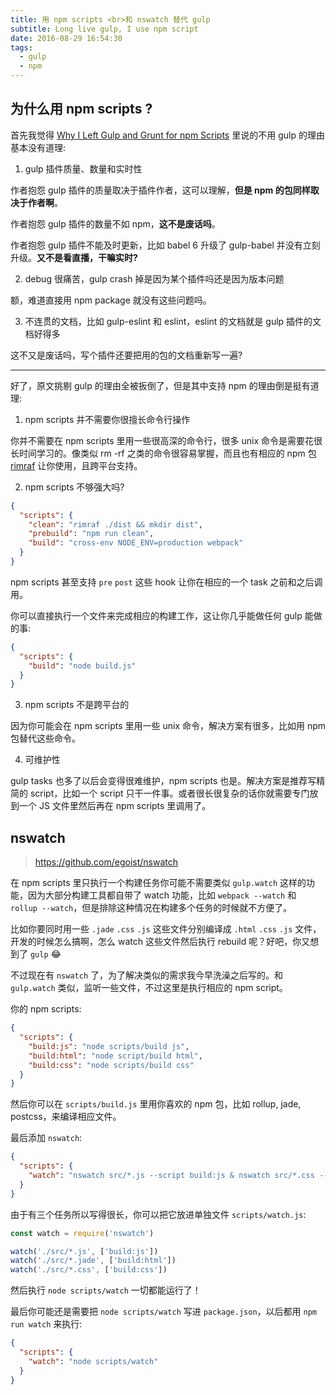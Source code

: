 ```yaml
---
title: 用 npm scripts <br>和 nswatch 替代 gulp
subtitle: Long live gulp, I use npm script
date: 2016-08-29 16:54:30
tags:
  - gulp
  - npm
---
```


## 为什么用 npm scripts ?

首先我觉得  [Why I Left Gulp and Grunt for npm Scripts](https://medium.freecodecamp.com/why-i-left-gulp-and-grunt-for-npm-scripts-3d6853dd22b8#.8wsejnq0u) 里说的不用 gulp 的理由基本没有道理:

1. gulp 插件质量、数量和实时性

作者抱怨 gulp 插件的质量取决于插件作者，这可以理解，**但是 npm 的包同样取决于作者啊**。

作者抱怨 gulp 插件的数量不如 npm，**这不是废话吗**。

作者抱怨 gulp 插件不能及时更新，比如 babel 6 升级了 gulp-babel 并没有立刻升级。**又不是看直播，干嘛实时?**

2. debug 很痛苦，gulp crash 掉是因为某个插件吗还是因为版本问题

额，难道直接用 npm package 就没有这些问题吗。

3. 不连贯的文档，比如 gulp-eslint 和 eslint，eslint 的文档就是 gulp 插件的文档好得多

这不又是废话吗，写个插件还要把用的包的文档重新写一遍?

---

好了，原文挑剔 gulp 的理由全被扳倒了，但是其中支持 npm 的理由倒是挺有道理:

1. npm scripts 并不需要你很擅长命令行操作

你并不需要在 npm scripts 里用一些很高深的命令行，很多 unix 命令是需要花很长时间学习的。像类似 rm -rf 之类的命令很容易掌握，而且也有相应的 npm 包 [rimraf](https://github.com/isaacs/rimraf) 让你使用，且跨平台支持。

2. npm scripts 不够强大吗?

```JSON
{
  "scripts": {
    "clean": "rimraf ./dist && mkdir dist",
    "prebuild": "npm run clean",
    "build": "cross-env NODE_ENV=production webpack"
  }
}
```

npm scripts 甚至支持 `pre` `post` 这些 hook 让你在相应的一个 task 之前和之后调用。

你可以直接执行一个文件来完成相应的构建工作，这让你几乎能做任何 gulp 能做的事:

```JSON
{
  "scripts": {
    "build": "node build.js"
  }
}
```

3. npm scripts 不是跨平台的

因为你可能会在 npm scripts 里用一些 unix 命令，解决方案有很多，比如用 npm 包替代这些命令。

4. 可维护性

gulp tasks 也多了以后会变得很难维护，npm scripts 也是。解决方案是推荐写精简的 script，比如一个 script 只干一件事。或者很长很复杂的话你就需要专门放到一个 JS 文件里然后再在 npm scripts 里调用了。

## nswatch

> https://github.com/egoist/nswatch

在 npm scripts 里只执行一个构建任务你可能不需要类似 `gulp.watch` 这样的功能，因为大部分构建工具都自带了 watch 功能，比如 `webpack --watch` 和 `rollup --watch`，但是排除这种情况在构建多个任务的时候就不方便了。

比如你要同时用一些 `.jade` `.css` `.js` 这些文件分别编译成 `.html` `.css` `.js` 文件，开发的时候怎么搞啊，怎么 watch 这些文件然后执行 rebuild 呢？好吧，你又想到了 `gulp` 😂

不过现在有 `nswatch` 了，为了解决类似的需求我今早洗澡之后写的。和 `gulp.watch` 类似，监听一些文件，不过这里是执行相应的 npm script。

你的 npm scripts:

```JSON
{
  "scripts": {
    "build:js": "node scripts/build js",
    "build:html": "node script/build html",
    "build:css": "node scripts/build css"
  }
}
```

然后你可以在 `scripts/build.js` 里用你喜欢的 npm 包，比如 rollup, jade, postcss，来编译相应文件。

最后添加 `nswatch`:

```JSON
{
  "scripts": {
    "watch": "nswatch src/*.js --script build:js & nswatch src/*.css --script build:css  & nswatch src/*.jade --script build:html "
  }
}
```

由于有三个任务所以写得很长，你可以把它放进单独文件 `scripts/watch.js`:

```JavaScript
const watch = require('nswatch')

watch('./src/*.js', ['build:js'])
watch('./src/*.jade', ['build:html'])
watch('./src/*.css', ['build:css'])
```

然后执行 `node scripts/watch` 一切都能运行了！

最后你可能还是需要把 `node scripts/watch` 写进 `package.json`，以后都用 `npm run watch` 来执行:

```JSON
{
  "scripts": {
    "watch": "node scripts/watch"
  }
}
```
